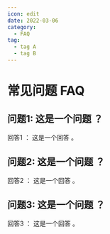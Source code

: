 ```yaml
---
icon: edit
date: 2022-03-06
category:
  - FAQ
tag:
  - tag A
  - tag B
---
```


# 常见问题 FAQ

## 问题1: 这是一个问题 ？
回答1 ： 这是一个回答 。

## 问题2: 这是一个问题 ？
回答2 ： 这是一个回答 。

## 问题3: 这是一个问题 ？
回答3 ： 这是一个回答 。
